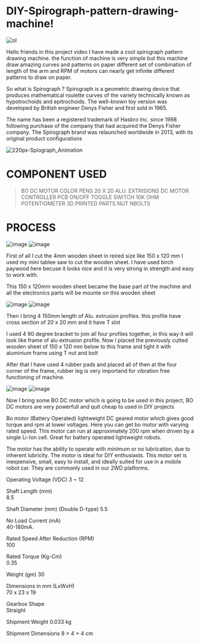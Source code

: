 # DIY-Spirograph-pattern-drawing-machine!

![ol](https://user-images.githubusercontent.com/19898602/147870275-47d878b1-32e7-4b73-94b6-fa7753837486.png)


Hello friends in this project video I have made a cool spirograph pattern drawing machine. the function of machine is very simple but this machine draw amazing curves and patterns on paper different set of combination of length of the arm and RPM of motors can nearly get infinite different patterns to draw on paper.

So what is Spirograph ?
Spirograph is a geometric drawing device that produces mathematical roulette curves of the variety technically known as hypotrochoids and epitrochoids. The well-known toy version was developed by British engineer Denys Fisher and first sold in 1965.

The name has been a registered trademark of Hasbro Inc. since 1998 following purchase of the company that had acquired the Denys Fisher company. The Spirograph brand was relaunched worldwide in 2013, with its original product configurations


![220px-Spiograph_Animation](https://user-images.githubusercontent.com/19898602/147870317-5d99051c-b8fc-4ca5-b345-4c40864a0ab2.gif)


# COMPONENT USED

> BO DC MOTOR
> COLOR PENS
> 20 X 20 ALU. EXTRISIONS
> DC MOTOR CONTROLLER PCB
> ON/OFF TOGGLE SWITCH
> 10K OHM POTENTIOMETER
> 3D PRINTED PARTS 
> NUT NBOLTS

# PROCESS

![image](https://user-images.githubusercontent.com/19898602/147870384-647bec0d-5cef-4e44-a1fd-0aed0c077c8f.png)
![image](https://user-images.githubusercontent.com/19898602/147870389-65b5c651-cac3-4466-9d96-af91e3ce8425.png)


First of all I cut the 4mm wooden sheet in reired size like 150 x 120 mm
I used my mini tablee saw to cut the wooden sheet.
I have used birch paywood here becuse it looks nice and it is very strong in strength and easy to work with.

This 150 x 120mm wooden sheet became the base part of the machine and all the electronics parts will be mounte on this 
wooden sheet

![image](https://user-images.githubusercontent.com/19898602/147870476-d597aed1-c9b1-4f50-bf9f-2fd9e5360d27.png)
![image](https://user-images.githubusercontent.com/19898602/147870492-404ac235-09a0-4a95-b1ae-6c18825e2d5c.png)


Then I bring 4 150mm length of Alu. extrusion profiles. this profile have cross section of 20 x 20 mm and it have T slot

I used 4 90 degree bracket to join all four profiles together, in this way it will look like frame of alu extrusion profile.
Now I placed the previously cutted wooden sheet of 150 x 120 mm below to this frame and tight it with aluminium frame using T nut and bolt

After that I have used 4 rubber pads and placed all of then at the four corner of the frame, rubber leg is very importand for vibration free
functioning of machine.


![image](https://user-images.githubusercontent.com/19898602/147870605-313adeaa-4fc3-45bc-8093-af30a162f764.png)
![image](https://user-images.githubusercontent.com/19898602/147870608-abc229e5-18a3-4afb-9e6f-8ed6533cb5b8.png)


Now I bring some BO DC motor which is going to be used in this project, BO DC motors are very powerfull and quit cheap to used in DIY projects

Bo motor (Battery Operated) lightweight DC geared motor which gives good torque and rpm at lower voltages. Here you can get bo motor with varying rated speed. This motor can run at approximately 200 rpm when driven by a single Li-Ion cell. Great for battery operated lightweight robots.

The motor has the ability to operate with minimum or no lubrication, due to inherent lubricity. The motor is ideal for DIY enthusiasts. This motor set is inexpensive, small, easy to install, and ideally suited for use in a mobile robot car. They are commonly used in our 2WD platforms.

Operating Voltage (VDC)	
3 ~ 12

Shaft Length (mm)	
8.5

Shaft Diameter (mm)	
(Double D-type)
5.5

No Load Current (mA)	
40-180mA.

Rated Speed After Reduction (RPM)	
100

Rated Torque (Kg-Cm)	
0.35

Weight (gm)	
30

Dimensions in mm (LxWxH)	
70 x 23 x 19

Gearbox Shape	
Straight

Shipment Weight	
0.033 kg

Shipment Dimensions	
8 × 4 × 4 cm





